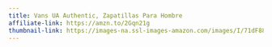 ```yaml
---
title: Vans UA Authentic, Zapatillas Para Hombre
affiliate-link: https://amzn.to/2Gqn21g
thumbnail-link: https://images-na.ssl-images-amazon.com/images/I/71dF88omSWL._UX500_.jpg
---
```

